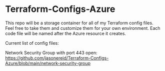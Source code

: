 # Terraform-Configs-Azure
This repo will be a storage container for all of my Terraform config files. Feel free to take them and customize them for your own environment. Each code file will be named after the Azure resource it creates. 

Current list of config files:

Network Security Group with port 443 open: https://github.com/jasonereid/Terraform-Configs-Azure/blob/main/network-security-group

